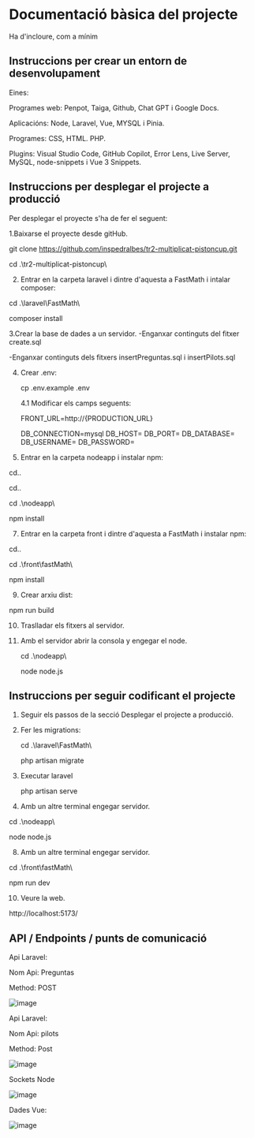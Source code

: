# Documentació bàsica del projecte
Ha d'incloure, com a mínim
## Instruccions per crear un entorn de desenvolupament

Eines: 

Programes web: Penpot, Taiga, Github, Chat GPT i Google Docs. 

Aplicacións: Node, Laravel, Vue, MYSQL i Pinia. 

Programes: CSS, HTML. PHP.

Plugins: Visual Studio Code, GitHub Copilot, Error Lens, Live Server, MySQL, node-snippets i Vue 3 Snippets.

## Instruccions per desplegar el projecte a producció

Per desplegar el proyecte s'ha de fer el seguent:

1.Baixarse el proyecte desde gitHub.

 git clone https://github.com/inspedralbes/tr2-multiplicat-pistoncup.git
 
 cd .\tr2-multiplicat-pistoncup\

2. Entrar en la carpeta laravel i dintre d'aquesta a FastMath i intalar composer:
   
cd .\laravel\FastMath\

composer install

3.Crear la base de dades a un servidor.
  -Enganxar continguts del fitxer create.sql
  
  -Enganxar continguts dels fitxers insertPreguntas.sql i insertPilots.sql

4. Crear .env:
   
   cp .env.example .env
   
   4.1 Modificar els camps seguents:
   
     FRONT_URL=http://{PRODUCTION_URL}

     DB_CONNECTION=mysql
     DB_HOST=
     DB_PORT=
     DB_DATABASE=
     DB_USERNAME=
     DB_PASSWORD=

 6. Entrar en la carpeta nodeapp i instalar npm:
 
   cd..
   
   cd..
   
   cd .\nodeapp\
   
   npm install

 7. Entrar en la carpeta front i dintre d'aquesta a FastMath i instalar npm:

   cd..
   
   cd .\front\fastMath\
   
   npm install

 9. Crear arxiu dist:
  
   npm run build

10. Traslladar els fitxers al servidor.
   
11. Amb el servidor abrir la consola y engegar el node.

    cd .\nodeapp\
    
    node node.js



## Instruccions per seguir codificant el projecte

1. Seguir els passos de la secció Desplegar el projecte a producció.

2. Fer les migrations:

   cd .\laravel\FastMath\
   
   php artisan migrate
   
4. Executar laravel

    php artisan serve
   
6. Amb un altre terminal engegar servidor.

  cd .\nodeapp\
  
  node node.js

8. Amb un altre terminal engegar servidor.

  cd .\front\fastMath\
  
  npm run dev   
  
10. Veure la web.

  http://localhost:5173/


## API / Endpoints / punts de comunicació
Api Laravel:

 Nom Api: Preguntas
 
 Method: POST

 ![image](https://github.com/inspedralbes/tr2-multiplicat-pistoncup/assets/124352502/13fd826a-68f9-4e92-acdb-f7f15f9cdc6d)

Api Laravel:

Nom Api: pilots

Method: Post

![image](https://github.com/inspedralbes/tr2-multiplicat-pistoncup/assets/124352502/b53a0872-3009-4306-a787-413ea9e528ae)


 Sockets Node

 ![image](https://github.com/inspedralbes/tr2-multiplicat-pistoncup/assets/124352502/678a1026-74f6-47ec-94bc-a2e5f5dfec47)

 Dades Vue:

 ![image](https://github.com/inspedralbes/tr2-multiplicat-pistoncup/assets/124352502/5e2e538d-2427-4de2-91ea-530b2686d843)



